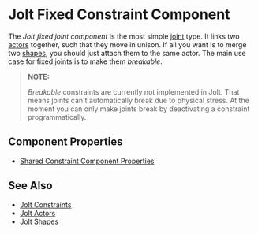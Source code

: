 # Jolt Fixed Constraint Component

The *Jolt fixed joint component* is the most simple [joint](jolt-constraints.md) type. It links two [actors](../actors/jolt-actors.md) together, such that they move in unison. If all you want is to merge two [shapes](../collision-shapes/jolt-shapes.md), you should just attach them to the same actor. The main use case for fixed joints is to make them *breakable*.

> **NOTE:**
>
> *Breakable* constraints are currently not implemented in Jolt.
> That means joints can't automatically break due to physical stress. At the moment you can only make
> joints break by deactivating a constraint programmatically.

<!-- 
<video src="media/fixed-joint.webm" width="600" height="600" autoplay loop></video>

Fixed joints can be used to set up very simple destructible objects.
-->

## Component Properties

* [Shared Constraint Component Properties](jolt-constraints.md#shared-constraint-component-properties)

## See Also

* [Jolt Constraints](jolt-constraints.md)
* [Jolt Actors](../actors/jolt-actors.md)
* [Jolt Shapes](../collision-shapes/jolt-shapes.md)

